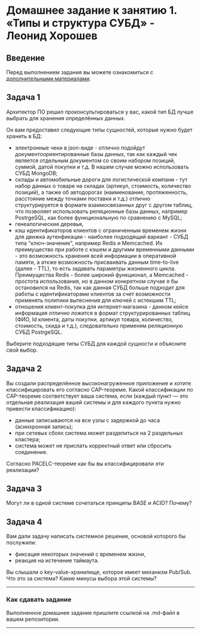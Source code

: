 # Домашнее задание к занятию 1. «Типы и структура СУБД» - Леонид Хорошев

## Введение

Перед выполнением задания вы можете ознакомиться с 
[дополнительными материалами](https://github.com/netology-code/virt-homeworks/tree/virt-11/additional).

## Задача 1

Архитектор ПО решил проконсультироваться у вас, какой тип БД 
лучше выбрать для хранения определённых данных.

Он вам предоставил следующие типы сущностей, которые нужно будет хранить в БД:
- электронные чеки в json-виде - отлично подойдут документоориентированные базы данных, так как каждый чек является отдельным документом со своим набором позиций, суммой, датой покупки и т.д. В нашем случае можно использовать СУБД MongoDB;
- склады и автомобильные дороги для логистической компани - тут набор данных о товаре на складах (артикул, стоимость, количество позиций), а также об автодорогах (наименование, протяженность, расстояние между точками поставки и т.д.) отлично структурируется в формате взаимосвязанных друг с другом таблиц, что позволяет использовать реляционные базы данных, например PostrgeSQL, как более функциональную по сравнению с MySQL;
- генеалогические деревья,
- кэш идентификаторов клиентов с ограниченным временем жизни для движка аутенфикации - наиболее подходящий вариант - СУБД типа "ключ-значение", например Redis и Memcached. Их преимущество при работе с кэшем и другими временными данными - это возможность хранения всей информации в оперативной памяти, а аткже возможность присваивать данным time-to-live (далее - TTL), то есть задавать параметры жизненного цикла. Преимущества Redis - более широкий функционал, а Memcached - простота использования, но в данном конкретном случае я бы остановился на Redis, так как данная СУБД больше подходит для работы с идентификаторами клиентов за счет возможности применять политики вытеснения для ключей с истекшим TTL;
- отношения клиент-покупка для интернет-магазина - данном кейсе информация отлично ложится в формат структурированных таблиц (ФИО, Id клиента, даты покупки, артикул товара, количество, стоимость, скида и т.д.), следовательно применям реляционную СУБД  PostrgeSQL.

Выберите подходящие типы СУБД для каждой сущности и объясните свой выбор.

## Задача 2

Вы создали распределённое высоконагруженное приложение и хотите классифицировать его согласно 
CAP-теореме. Какой классификации по CAP-теореме соответствует ваша система, если 
(каждый пункт — это отдельная реализация вашей системы и для каждого пункта нужно привести классификацию):

- данные записываются на все узлы с задержкой до часа (асинхронная запись);
- при сетевых сбоях система может разделиться на 2 раздельных кластера;
- система может не прислать корректный ответ или сбросить соединение.

Согласно PACELC-теореме как бы вы классифицировали эти реализации?

## Задача 3

Могут ли в одной системе сочетаться принципы BASE и ACID? Почему?

## Задача 4

Вам дали задачу написать системное решение, основой которого бы послужили:

- фиксация некоторых значений с временем жизни,
- реакция на истечение таймаута.

Вы слышали о key-value-хранилище, которое имеет механизм Pub/Sub. 
Что это за система? Какие минусы выбора этой системы?

---

### Как cдавать задание

Выполненное домашнее задание пришлите ссылкой на .md-файл в вашем репозитории.

---

